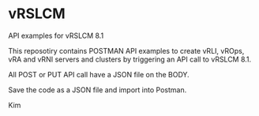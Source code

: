 # vRSLCM
API examples for vRSLCM 8.1

This reposotiry contains POSTMAN API examples to create vRLI, vROps, vRA and vRNI servers and clusters by triggering an API call to vRSLCM 8.1.

All POST or PUT API call have a JSON file on the BODY.

Save the code as a JSON file and import into Postman.

Kim
